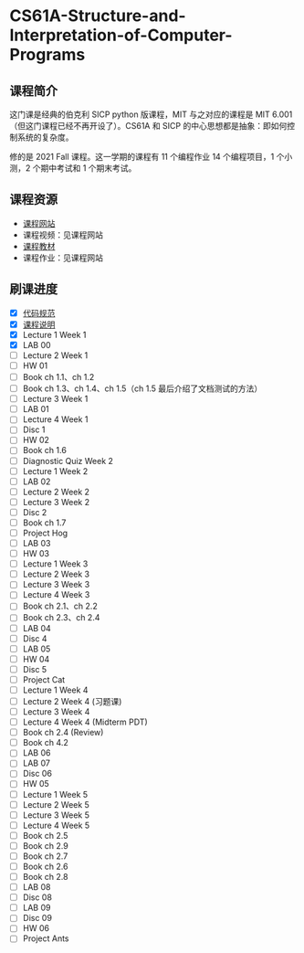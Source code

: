 # CS61A-Structure-and-Interpretation-of-Computer-Programs

## 课程简介

这门课是经典的伯克利 SICP python 版课程，MIT 与之对应的课程是 MIT 6.001（但这门课程已经不再开设了）。CS61A 和 SICP 的中心思想都是抽象：即如何控制系统的复杂度。

修的是 2021 Fall 课程。这一学期的课程有 11 个编程作业 14 个编程项目，1 个小测，2 个期中考试和 1 个期末考试。

## 课程资源

- [课程网站](https://inst.eecs.berkeley.edu/~cs61a/fa21/)
- 课程视频：见课程网站
- [课程教材](http://composingprograms.com/)
- 课程作业：见课程网站

## 刷课进度

- [x] [代码规范](https://inst.eecs.berkeley.edu/~cs61a/su20/articles/composition.html)
- [x] [课程说明](https://inst.eecs.berkeley.edu/~cs61a/su20/articles/about.html)
- [x] Lecture 1 Week 1
- [x] LAB 00
- [ ] Lecture 2 Week 1
- [ ] HW 01
- [ ] Book ch 1.1、ch 1.2
- [ ] Book ch 1.3、ch 1.4、ch 1.5（ch 1.5 最后介绍了文档测试的方法）
- [ ] Lecture 3 Week 1
- [ ] LAB 01
- [ ] Lecture 4 Week 1
- [ ] Disc 1
- [ ] HW 02
- [ ] Book ch 1.6
- [ ] Diagnostic Quiz Week 2
- [ ] Lecture 1 Week 2
- [ ] LAB 02
- [ ] Lecture 2 Week 2
- [ ] Lecture 3 Week 2
- [ ] Disc 2
- [ ] Book ch 1.7
- [ ] Project Hog
- [ ] LAB 03
- [ ] HW 03
- [ ] Lecture 1 Week 3
- [ ] Lecture 2 Week 3
- [ ] Lecture 3 Week 3
- [ ] Lecture 4 Week 3
- [ ] Book ch 2.1、ch 2.2
- [ ] Book ch 2.3、ch 2.4
- [ ] LAB 04
- [ ] Disc 4
- [ ] LAB 05
- [ ] HW 04
- [ ] Disc 5
- [ ] Project Cat
- [ ] Lecture 1 Week 4
- [ ] Lecture 2 Week 4 (习题课)
- [ ] Lecture 3 Week 4
- [ ] Lecture 4 Week 4 (Midterm PDT)
- [ ] Book ch 2.4 (Review)
- [ ] Book ch 4.2
- [ ] LAB 06
- [ ] LAB 07
- [ ] Disc 06
- [ ] HW 05
- [ ] Lecture 1 Week 5
- [ ] Lecture 2 Week 5
- [ ] Lecture 3 Week 5
- [ ] Lecture 4 Week 5
- [ ] Book ch 2.5
- [ ] Book ch 2.9
- [ ] Book ch 2.7
- [ ] Book ch 2.6
- [ ] Book ch 2.8
- [ ] LAB 08
- [ ] Disc 08
- [ ] LAB 09
- [ ] Disc 09
- [ ] HW 06
- [ ] Project Ants
